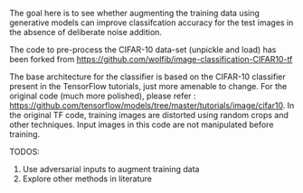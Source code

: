 The goal here is to see whether augmenting the training data using generative models can improve classifcation accuracy for the test images in the absence of deliberate noise addition. 

The code to pre-process the CIFAR-10 data-set (unpickle and load) has been forked from https://github.com/wolfib/image-classification-CIFAR10-tf

The base architecture for the classifier is based on the CIFAR-10 classifier present in the TensorFlow tutorials, just more amenable to change. For the original code (much more polished), please refer : https://github.com/tensorflow/models/tree/master/tutorials/image/cifar10. In the original TF code, training images are distorted using random crops and other techniques. Input images in this code are not manipulated before training.

TODOS:
1. Use adversarial inputs to augment training data 
2. Explore other methods in literature
